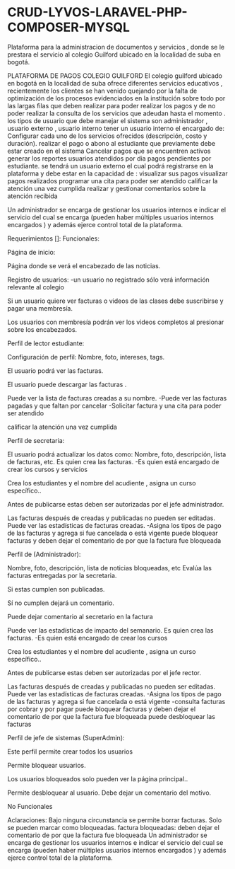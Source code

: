 # CRUD-LYVOS-LARAVEL-PHP-COMPOSER-MYSQL
 Plataforma para la administracion de documentos y servicios , donde se le prestara el servicio al colegio Guilford ubicado en la localidad de suba en bogotá.

PLATAFORMA DE PAGOS COLEGIO GUILFORD El colegio guilford ubicado en bogotá en la localidad de suba ofrece diferentes servicios educativos , recientemente los clientes se han venido quejando por la falta de optimización de los procesos evidenciados en la institución sobre todo por las largas filas que deben realizar para poder realizar los pagos y de no poder realizar la consulta de los servicios que adeudan hasta el momento . los tipos de usuario que debe manejar el sistema son administrador , usuario externo , usuario interno tener un usuario interno el encargado de: Configurar cada uno de los servicios ofrecidos (descripción, costo y duración). realizar el pago o abono al estudiante que previamente debe estar creado en el sistema Cancelar pagos que se encuentren activos generar los reportes usuarios atendidos por dia pagos pendientes por estudiante. se tendrá un usuario externo el cual podrá registrarse en la plataforma y debe estar en la capacidad de : visualizar sus pagos visualizar pagos realizados programar una cita para poder ser atendido calificar la atención una vez cumplida realizar y gestionar comentarios sobre la atención recibida

Un administrador se encarga de gestionar los usuarios internos e indicar el servicio del cual se encarga (pueden haber múltiples usuarios internos encargados ) y además ejerce control total de la plataforma.

Requerimientos []: Funcionales:

Página de inicio:

Página donde se verá el encabezado de las noticias.

Registro de usuarios: -un usuario no registrado sólo verá información relevante al colegio

Si un usuario quiere ver facturas o videos de las clases debe suscribirse y pagar una membresía.

Los usuarios con membresía podrán ver los videos completos al presionar sobre los encabezados.

Perfil de lector estudiante:

Configuración de perfil: Nombre, foto, intereses, tags.

El usuario podrá ver las facturas.

El usuario puede descargar las facturas .

Puede ver la lista de facturas creadas a su nombre. -Puede ver las facturas pagadas y que faltan por cancelar -Solicitar factura y una cita para poder ser atendido

calificar la atención una vez cumplida

Perfil de secretaria:

El usuario podrá actualizar los datos como: Nombre, foto, descripción, lista de facturas, etc.
Es quien crea las facturas. -Es quien está encargado de crear los cursos y servicios

Crea los estudiantes y el nombre del acudiente , asigna un curso específico..

Antes de publicarse estas deben ser autorizadas por el jefe administrador.

Las facturas después de creadas y publicadas no pueden ser editadas.
Puede ver las estadísticas de facturas creadas. -Asigna los tipos de pago de las facturas y agrega si fue cancelada o está vigente puede bloquear facturas y deben dejar el comentario de por que la factura fue bloqueada

Perfil de (Administrador):

Nombre, foto, descripción, lista de noticias bloqueadas, etc
Evalúa las facturas entregadas por la secretaria.

Si estas cumplen son publicadas.

Sí no cumplen dejará un comentario.

Puede dejar comentario al secretario en la factura

Puede ver las estadísticas de impacto del semanario. Es quien crea las facturas. -Es quien está encargado de crear los cursos

Crea los estudiantes y el nombre del acudiente , asigna un curso específico..

Antes de publicarse estas deben ser autorizadas por el jefe rector.

Las facturas después de creadas y publicadas no pueden ser editadas.
Puede ver las estadísticas de facturas creadas. -Asigna los tipos de pago de las facturas y agrega si fue cancelada o está vigente -consulta facturas por cobrar y por pagar puede bloquear facturas y deben dejar el comentario de por que la factura fue bloqueada puede desbloquear las facturas

Perfil de jefe de sistemas (SuperAdmin):

Este perfil permite crear todos los usuarios

Permite bloquear usuarios.

Los usuarios bloqueados solo pueden ver la página principal..

Permite desbloquear al usuario. Debe dejar un comentario del motivo.

No Funcionales

Aclaraciones: Bajo ninguna circunstancia se permite borrar facturas. Solo se pueden marcar como bloqueadas. factura bloqueadas: deben dejar el comentario de por que la factura fue bloqueada Un administrador se encarga de gestionar los usuarios internos e indicar el servicio del cual se encarga (pueden haber múltiples usuarios internos encargados ) y además ejerce control total de la plataforma.